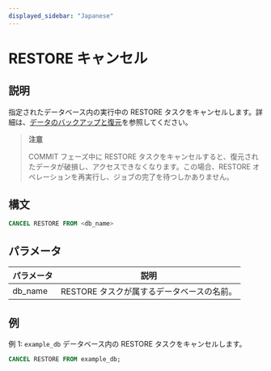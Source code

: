 ```yaml
---
displayed_sidebar: "Japanese"
---
```


# RESTORE キャンセル

## 説明

指定されたデータベース内の実行中の RESTORE タスクをキャンセルします。詳細は、[データのバックアップと復元](../../../administration/Backup_and_restore.md)を参照してください。

> **注意**
>
> COMMIT フェーズ中に RESTORE タスクをキャンセルすると、復元されたデータが破損し、アクセスできなくなります。この場合、RESTORE オペレーションを再実行し、ジョブの完了を待つしかありません。

## 構文

```SQL
CANCEL RESTORE FROM <db_name>
```

## パラメータ

| **パラメータ** | **説明**                        |
| ------------- | ------------------------------ |
| db_name       | RESTORE タスクが属するデータベースの名前。  |

## 例

例 1: `example_db` データベース内の RESTORE タスクをキャンセルします。

```SQL
CANCEL RESTORE FROM example_db;
```